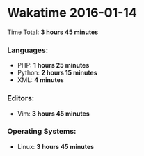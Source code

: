 # Wakatime 2016-01-14

Time Total: **3 hours 45 minutes**

### Languages:
- PHP: **1 hours 25 minutes** 
- Python: **2 hours 15 minutes** 
- XML: **4 minutes** 

### Editors:
- Vim: **3 hours 45 minutes** 

### Operating Systems:
- Linux: **3 hours 45 minutes** 

